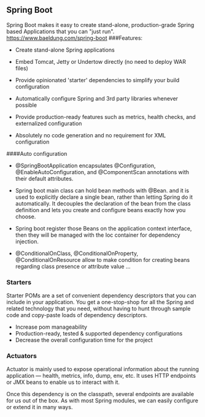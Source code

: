 ## Spring Boot
Spring Boot makes it easy to create stand-alone, production-grade Spring based Applications that you can "just run".
https://www.baeldung.com/spring-boot
###Features: 
* Create stand-alone Spring applications
  
*  Embed Tomcat, Jetty or Undertow directly (no need to deploy WAR files)
  
*  Provide opinionated 'starter' dependencies to simplify your build configuration
  
*  Automatically configure Spring and 3rd party libraries whenever possible
  
*  Provide production-ready features such as metrics, health checks, and externalized configuration
  
*  Absolutely no code generation and no requirement for XML configuration

####Auto configuration
* @SpringBootApplication encapsulates @Configuration, @EnableAutoConfiguration, and @ComponentScan annotations with their default attributes.

* Spring boot main class can hold bean methods with @Bean. and it is used to explicitly declare a single bean, rather than letting Spring do it automatically. It decouples the declaration of the bean from the class definition and lets you create and configure beans exactly how you choose.

* Spring boot register those Beans on the application context interface, then they will be managed with the Ioc container for dependency injection.

* @ConditionalOnClass, @ConditionalOnProperty, @ConditionalOnResource allow to make condition for creating beans regarding class presence or attribute value ...

### Starters
Starter POMs are a set of convenient dependency descriptors that you can include in your application. You get a one-stop-shop for all the Spring and related technology that you need, without having to hunt through sample code and copy-paste loads of dependency descriptors.
* Increase pom manageability
* Production-ready, tested & supported dependency configurations
* Decrease the overall configuration time for the project

### Actuators
Actuator is mainly used to expose operational information about the running application — health, metrics, info, dump, env, etc. It uses HTTP endpoints or JMX beans to enable us to interact with it.

Once this dependency is on the classpath, several endpoints are available for us out of the box. As with most Spring modules, we can easily configure or extend it in many ways.
